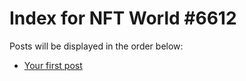 # Index for NFT World #6612
Posts will be displayed in the order below:

- [Your first post](./001-first.md)

